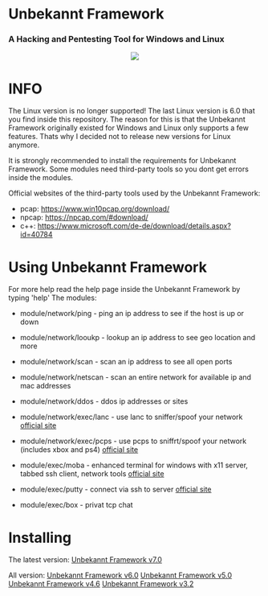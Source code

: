 # Unbekannt Framework
### A Hacking and Pentesting Tool for Windows and Linux

<p align="center">
  <img src="https://cdn.discordapp.com/attachments/808620387390324746/993284489927204904/logo.png">
</p>

# INFO
The Linux version is no longer supported! The last Linux version is 6.0 that you find inside this repository.
The reason for this is that the Unbekannt Framework originally existed for Windows and Linux only supports a few features.
Thats why I decided not to release new versions for Linux anymore.

It is strongly recommended to install the requirements for Unbekannt Framework.
Some modules need third-party tools so you dont get errors inside the modules.

Official websites of the third-party tools used by the Unbekannt Framework:
  * pcap:  https://www.win10pcap.org/download/
  * npcap: https://npcap.com/#download/
  * c++:   https://www.microsoft.com/de-de/download/details.aspx?id=40784

# Using Unbekannt Framework
For more help read the help page inside the Unbekannt Framework by typing 'help'
The modules:

* module/network/ping          - ping an ip address to see if the host is up or down
* module/network/looukp        - lookup an ip address to see geo location and more
* module/network/scan          - scan an ip address to see all open ports
* module/network/netscan       - scan an entire network for available ip and mac addresses
* module/network/ddos          - ddos ip addresses or sites
* module/network/exec/lanc     - use lanc to sniffer/spoof your network [official site](https://lanc-remastered.com/)
* module/network/exec/pcps     - use pcps to sniffrt/spoof your network (includes xbox and ps4) [official site](https://psychocoding.net)

* module/exec/moba             - enhanced terminal for windows with x11 server, tabbed ssh client, network tools [official site](https://mobaxterm.mobatek.net/)
* module/exec/putty            - connect via ssh to server [official site](https://putty.org)
* module/exec/box              - privat tcp chat

# Installing
The latest version:
[Unbekannt Framework v7.0](https://www.mediafire.com/file/l4axwocq2bvfdzp/unbekannt-framework-windows-x64-installer.exe/file)

All version:
[Unbekannt Framework v6.0](https://www.mediafire.com/file/2m44jdtdj5ian6c/Unbekannt-Setup-6.0.exe/file)
[Unbekannt Framework v5.0](https://www.mediafire.com/file/066pupar7xui3zd/Unbekannt-Setup-5.0.exe/file)
[Unbekannt Framework v4.6](https://www.mediafire.com/file/87g460ecjz3muop/Unbekannt-Setup_4.6.exe/file)
[Unbekannt Framework v3.2](https://www.mediafire.com/file/b23qoxwyytxsre5/Unbekannt_v3.2_setup.exe/file)

